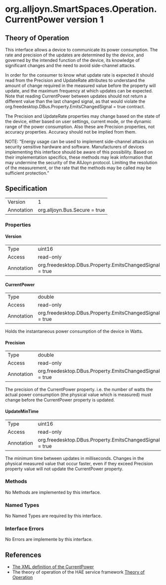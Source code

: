 # org.alljoyn.SmartSpaces.Operation.CurrentPower version 1


## Theory of Operation
This interface allows a device to communicate its power consumption.  The rate
and precision of the updates are determined by the device, and governed by the
intended function of the device, its knowledge of significant changes and the
need to avoid side-channel attacks.

In order for the consumer to know what update rate is expected it should read
from the Precision and UpdateRate attributes to understand the amount of change 
required in the measured value before the property will update, and the maximum 
frequency at which updates can be expected.  Note that reading CurrentPower
between updates should not return a different value than the last changed
signal, as that would violate the
org.freedesktop.DBus.Property.EmitsChangedSignal = true contract.

The Precision and UpdateRate properties may change based on the state of the
device, either based on user settings, current mode, or the dynamic range of the
power consumption.  Also these are Precision properties, not accuracy
properties.  Accuracy should not be implied from them.

NOTE: “Energy usage can be used to implement side-channel attacks on security
sensitive hardware and software.  Manufacturers of devices implementing this
interface should be aware of this possibility.  Based on their implementation
specifics, these methods may leak information that may undermine the security of
the AllJoyn protocol.  Limiting the resolution of the measurement, or the rate
that the methods may be called may be sufficient protection.”

## Specification

|            |                                                          |
|------------|----------------------------------------------------------|
| Version    | 1                                                        |
| Annotation | org.alljoyn.Bus.Secure = true                            |

### Properties

#### Version

|                   |                                                         |
|-------------------|---------------------------------------------------------|
| Type              | uint16                                                  |
| Access            | read-only                                               |
| Annotation        | org.freedesktop.DBus.Property.EmitsChangedSignal = true |

#### CurrentPower

|            |                                                          |
|------------|----------------------------------------------------------|
| Type       | double                                                   |
| Access     | read-only                                                |
| Annotation | org.freedesktop.DBus.Property.EmitsChangedSignal = true  |

Holds the instantaneous power consumption of the device in Watts.

#### Precision

|            |                                                          |
|------------|----------------------------------------------------------|
| Type       | double                                                   |
| Access     | read-only                                                |
| Annotation | org.freedesktop.DBus.Property.EmitsChangedSignal = true  |

The precision of the CurrentPower property.  i.e. the number of watts the
actual power consumption (the physical value which is measured) must change
before the CurrentPower property is updated.

#### UpdateMinTime

|            |                                                          |
|------------|----------------------------------------------------------|
| Type       | uint16                                                   |
| Access     | read-only                                                |
| Annotation | org.freedesktop.DBus.Property.EmitsChangedSignal = true  |

The minimum time between updates in milliseconds.  Changes in the physical 
measured value that occur faster, even if they exceed Precision property value 
will not update the CurrentPower property.


### Methods

No Methods are implemented by this interface.

### Named Types

No Named Types are required by this interface.

### Interface Errors

No Errors are implemente by this interface.

## References

  * [The XML definition of the CurrentPower](CurrentPower-v1.xml)
  * The theory of operation of the HAE service framework [Theory of Operation](/org.alljoyn.SmartSpaces/theory-of-operation-v1)
